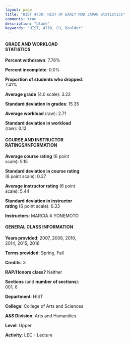 ```yaml
---
layout: page
title: "HIST 4738: HIST OF EARLY MOD JAPAN Statistics"
comments: true
description: "blank"
keywords: "HIST, 4738, CU, Boulder"
--- 
```

<head>
<script src="https://ajax.googleapis.com/ajax/libs/jquery/2.1.3/jquery.min.js"></script>
<script src="https://dl.dropboxusercontent.com/s/pc42nxpaw1ea4o9/highcharts.js?dl=0"></script>
<!-- <script src="../assets/js/highcharts.js"></script> -->
<style type="text/css">@font-face {
	font-family: "Bebas Neue";
	src: url(https://www.filehosting.org/file/details/544349/BebasNeue%20Regular.otf) format("opentype");
	}
	h1.Bebas { 
		font-family: "Bebas Neue", Verdana, Tahoma;
	}
</style>
</head>
<body>
	<div id="container" style="float: right; width: 45%; height: 88%; margin-left: 2.5%; margin-right: 2.5%;"></div>
	<script language="JavaScript">
		$(document).ready(function() {
		var chart = {type: 'column'};
		var title = {text: 'Grade Distribution'};
		var xAxis = {categories: ['A','B','C','D','F'],crosshair: true};
		var yAxis = {min: 0,title: {text: 'Percentage'}};
		var tooltip = {headerFormat: '<center><b><span style="font-size:20px">{point.key}</span></b></center>',
		               pointFormat: '<td style="padding:0"><b>{point.y:.1f}%</b></td>',
		               footerFormat: '</table>',shared: true,useHTML: true};
		var plotOptions = {column: {pointPadding: 0.0,borderWidth: 0}};  
		var credits = {enabled: false};var series= [{name: 'Percent',data: [41.5,46.0,9.0,0.5,3.0,]}];
		var json = {};
		json.chart = chart;
		json.title = title;
		json.tooltip = tooltip;
		json.xAxis = xAxis;
		json.yAxis = yAxis;  
		json.series = series;
		json.plotOptions = plotOptions;  
		json.credits = credits;
		$('#container').highcharts(json);
	});
	</script>
</body>
			   
#### GRADE AND WORKLOAD STATISTICS

**Percent withdrawn**: 7.76%

**Percent incomplete**: 0.0%

**Proportion of students who dropped**: 7.41%

**Average grade** (4.0 scale): 3.22

**Standard deviation in grades**: 15.35

**Average workload** (raw): 2.71

**Standard deviation in workload** (raw): 0.12

#### COURSE AND INSTRUCTOR RATINGS/INFORMATION

**Average course rating** (6 point scale): 5.15

**Standard deviation in course rating** (6 point scale): 0.27

**Average instructor rating** (6 point scale): 5.44

**Standard deviation in instructor rating** (6 point scale): 0.33

**Instructors**: MARCIA A YONEMOTO

#### GENERAL CLASS INFORMATION

**Years provided**: 2007, 2008, 2010, 2014, 2015, 2016

**Terms provided**: Spring, Fall

**Credits**: 3

**RAP/Honors class?** Neither

**Sections** (and **number of sections**): 001, 6

**Department**: HIST

**College**: College of Arts and Sciences

**A&S Division**: Arts and Humanities

**Level**: Upper

**Activity**: LEC - Lecture